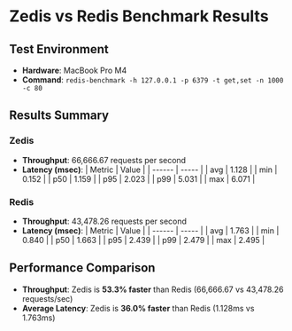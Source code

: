 # Zedis vs Redis Benchmark Results

## Test Environment
- **Hardware**: MacBook Pro M4
- **Command**: `redis-benchmark -h 127.0.0.1 -p 6379 -t get,set -n 1000 -c 80`

## Results Summary

### Zedis
- **Throughput**: 66,666.67 requests per second
- **Latency (msec)**:
  | Metric | Value |
  | ------ | ----- |
  | avg    | 1.128 |
  | min    | 0.152 |
  | p50    | 1.159 |
  | p95    | 2.023 |
  | p99    | 5.031 |
  | max    | 6.071 |

### Redis
- **Throughput**: 43,478.26 requests per second
- **Latency (msec)**:
  | Metric | Value |
  | ------ | ----- |
  | avg    | 1.763 |
  | min    | 0.840 |
  | p50    | 1.663 |
  | p95    | 2.439 |
  | p99    | 2.479 |
  | max    | 2.495 |

## Performance Comparison
- **Throughput**: Zedis is **53.3% faster** than Redis (66,666.67 vs 43,478.26 requests/sec)
- **Average Latency**: Zedis is **36.0% faster** than Redis (1.128ms vs 1.763ms)